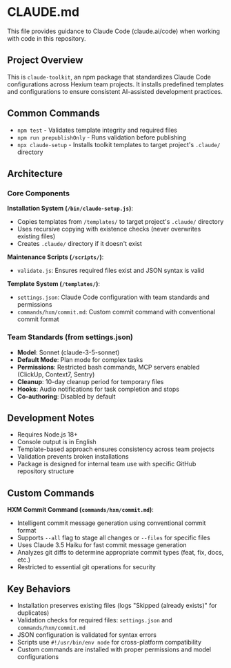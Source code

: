 # CLAUDE.md

This file provides guidance to Claude Code (claude.ai/code) when working with code in this repository.

## Project Overview

This is `claude-toolkit`, an npm package that standardizes Claude Code configurations across Hexium team projects. It installs predefined templates and configurations to ensure consistent AI-assisted development practices.

## Common Commands

- `npm test` - Validates template integrity and required files
- `npm run prepublishOnly` - Runs validation before publishing
- `npx claude-setup` - Installs toolkit templates to target project's `.claude/` directory

## Architecture

### Core Components

**Installation System (`/bin/claude-setup.js`)**:
- Copies templates from `/templates/` to target project's `.claude/` directory
- Uses recursive copying with existence checks (never overwrites existing files)
- Creates `.claude/` directory if it doesn't exist

**Maintenance Scripts (`/scripts/`)**:
- `validate.js`: Ensures required files exist and JSON syntax is valid

**Template System (`/templates/`)**:
- `settings.json`: Claude Code configuration with team standards and permissions
- `commands/hxm/commit.md`: Custom commit command with conventional commit format

### Team Standards (from settings.json)

- **Model**: Sonnet (claude-3-5-sonnet)
- **Default Mode**: Plan mode for complex tasks
- **Permissions**: Restricted bash commands, MCP servers enabled (ClickUp, Context7, Sentry)
- **Cleanup**: 10-day cleanup period for temporary files
- **Hooks**: Audio notifications for task completion and stops
- **Co-authoring**: Disabled by default

## Development Notes

- Requires Node.js 18+
- Console output is in English
- Template-based approach ensures consistency across team projects
- Validation prevents broken installations
- Package is designed for internal team use with specific GitHub repository structure

## Custom Commands

**HXM Commit Command (`commands/hxm/commit.md`)**:
- Intelligent commit message generation using conventional commit format
- Supports `--all` flag to stage all changes or `--files` for specific files
- Uses Claude 3.5 Haiku for fast commit message generation
- Analyzes git diffs to determine appropriate commit types (feat, fix, docs, etc.)
- Restricted to essential git operations for security

## Key Behaviors

- Installation preserves existing files (logs "Skipped (already exists)" for duplicates)
- Validation checks for required files: `settings.json` and `commands/hxm/commit.md`
- JSON configuration is validated for syntax errors
- Scripts use `#!/usr/bin/env node` for cross-platform compatibility
- Custom commands are installed with proper permissions and model configurations